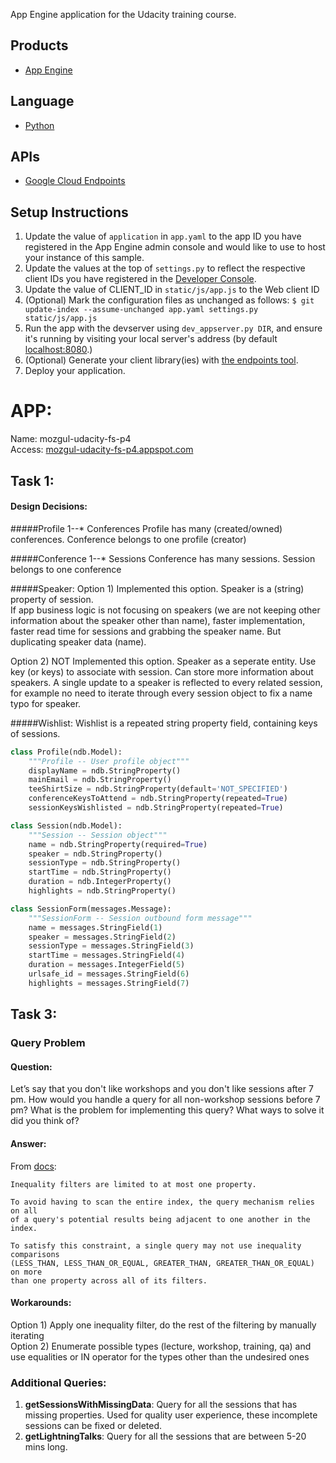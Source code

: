 App Engine application for the Udacity training course.

## Products
- [App Engine][1]

## Language
- [Python][2]

## APIs
- [Google Cloud Endpoints][3]

## Setup Instructions
1. Update the value of `application` in `app.yaml` to the app ID you
   have registered in the App Engine admin console and would like to use to host
   your instance of this sample.
1. Update the values at the top of `settings.py` to
   reflect the respective client IDs you have registered in the
   [Developer Console][4].
1. Update the value of CLIENT_ID in `static/js/app.js` to the Web client ID
1. (Optional) Mark the configuration files as unchanged as follows:
   `$ git update-index --assume-unchanged app.yaml settings.py static/js/app.js`
1. Run the app with the devserver using `dev_appserver.py DIR`, and ensure it's running by visiting your local server's address (by default [localhost:8080][5].)
1. (Optional) Generate your client library(ies) with [the endpoints tool][6].
1. Deploy your application.


[1]: https://developers.google.com/appengine
[2]: http://python.org
[3]: https://developers.google.com/appengine/docs/python/endpoints/
[4]: https://console.developers.google.com/
[5]: https://localhost:8080/
[6]: https://developers.google.com/appengine/docs/python/endpoints/endpoints_tool

# APP:
Name: mozgul-udacity-fs-p4  
Access: [mozgul-udacity-fs-p4.appspot.com](https://mozgul-udacity-fs-p4.appspot.com)

## Task 1:

#### Design Decisions:  
#####Profile 1--* Conferences
Profile has many (created/owned) conferences. Conference belongs to one profile (creator)

#####Conference 1--* Sessions
Conference has many sessions. Session belongs to one conference

#####Speaker:
Option 1) Implemented this option. Speaker is a (string) property of session.  
If app business logic is not focusing on speakers (we are not keeping other information about the speaker other than name), faster implementation, faster read time for sessions and grabbing the speaker name. But duplicating speaker data (name).    
  
Option 2) NOT Implemented this option. Speaker as a seperate entity. Use key (or keys) to associate with session. Can store more information about speakers. A single update to a speaker is reflected to every related session, for example no need to iterate through every session object to fix a name typo for speaker.

#####Wishlist:
Wishlist is a repeated string property field, containing keys of sessions.


```py
class Profile(ndb.Model):
    """Profile -- User profile object"""
    displayName = ndb.StringProperty()
    mainEmail = ndb.StringProperty()
    teeShirtSize = ndb.StringProperty(default='NOT_SPECIFIED')
    conferenceKeysToAttend = ndb.StringProperty(repeated=True)
    sessionKeysWishlisted = ndb.StringProperty(repeated=True)

class Session(ndb.Model):
    """Session -- Session object"""
    name = ndb.StringProperty(required=True)
    speaker = ndb.StringProperty()
    sessionType = ndb.StringProperty()
    startTime = ndb.StringProperty()
    duration = ndb.IntegerProperty()
    highlights = ndb.StringProperty()

class SessionForm(messages.Message):
    """SessionForm -- Session outbound form message"""
    name = messages.StringField(1)
    speaker = messages.StringField(2)
    sessionType = messages.StringField(3)
    startTime = messages.StringField(4)
    duration = messages.IntegerField(5)
    urlsafe_id = messages.StringField(6)
    highlights = messages.StringField(7)
```  


## Task 3: 

### Query Problem

#### Question:  

Let’s say that you don't like workshops and you don't like sessions after 7 pm. How would you handle a query for all non-workshop sessions before 7 pm? What is the problem for implementing this query? What ways to solve it did you think of?  

#### Answer:  
From [docs](https://cloud.google.com/datastore/docs/concepts/queries#Datastore_Restrictions_on_queries):  
``` 
Inequality filters are limited to at most one property.  

To avoid having to scan the entire index, the query mechanism relies on all 
of a query's potential results being adjacent to one another in the index. 

To satisfy this constraint, a single query may not use inequality comparisons 
(LESS_THAN, LESS_THAN_OR_EQUAL, GREATER_THAN, GREATER_THAN_OR_EQUAL) on more 
than one property across all of its filters.
```

#### Workarounds:  
Option 1) Apply one inequality filter, do the rest of the filtering by manually iterating  
Option 2) Enumerate possible types (lecture, workshop, training, qa) and use equalities or IN operator for the types other than the undesired ones


### Additional Queries:
1. **getSessionsWithMissingData**: Query for all the sessions that has missing properties. Used for quality user experience, these incomplete sessions can be fixed or deleted.  
2. **getLightningTalks**: Query for all the sessions that are between 5-20 mins long.
